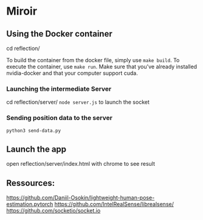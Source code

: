 # Miroir

## Using the Docker container

cd reflection/

To build the container from the docker file, simply use `make build`.
To execute the container, use `make run`. Make sure that you've already installed nvidia-docker and that your computer support cuda.


### Launching the intermediate Server

cd reflection/server/
`node server.js` to launch the socket

### Sending position data to the server

`python3 send-data.py`

## Launch the app

open reflection/server/index.html with chrome to see result

## Ressources:
https://github.com/Daniil-Osokin/lightweight-human-pose-estimation.pytorch
https://github.com/IntelRealSense/librealsense/
https://github.com/socketio/socket.io
